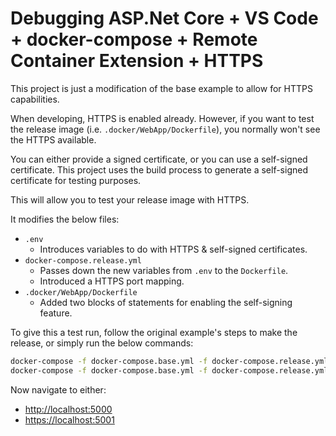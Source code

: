 # Debugging ASP.Net Core + VS Code + docker-compose + Remote Container Extension + HTTPS

This project is just a modification of the base example to allow for HTTPS capabilities.

When developing, HTTPS is enabled already. However, if you want to test the release image (i.e. `.docker/WebApp/Dockerfile`), you normally won't see the HTTPS available.

You can either provide a signed certificate, or you can use a self-signed certificate. This project uses the build process to generate a self-signed certificate for testing purposes.

This will allow you to test your release image with HTTPS.

It modifies the below files:
* `.env`
  * Introduces variables to do with HTTPS & self-signed certificates.
* `docker-compose.release.yml`
  * Passes down the new variables from `.env` to the `Dockerfile`.
  * Introduced a HTTPS port mapping.
* `.docker/WebApp/Dockerfile`
  * Added two blocks of statements for enabling the self-signing feature.

To give this a test run, follow the original example's steps to make the release, or simply run the below commands:

```bash
docker-compose -f docker-compose.base.yml -f docker-compose.release.yml build
docker-compose -f docker-compose.base.yml -f docker-compose.release.yml up -d
```

Now navigate to either:
* [http://localhost:5000](http://localhost:5000)
* [https://localhost:5001](https://localhost:5001)